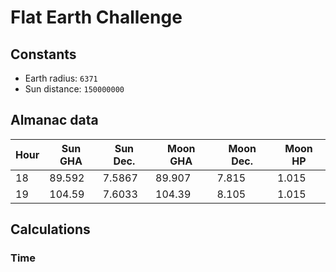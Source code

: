 # Flat Earth Challenge

## Constants

- Earth radius: `6371`
- Sun distance: `150000000`

## Almanac data

| Hour | Sun GHA | Sun Dec. | Moon GHA | Moon Dec. | Moon HP |
| - | - | - | - | - | - |
| 18 | 89.592 | 7.5867 | 89.907 | 7.815 | 1.015 |
| 19 | 104.59 | 7.6033 | 104.39 | 8.105 | 1.015 |

## Calculations

### Time
